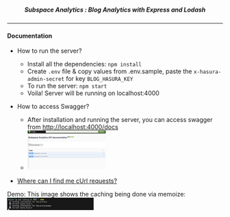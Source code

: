 <p align="center">
  <h5 align="center">Subspace Analytics : Blog Analytics with Express and Lodash</h5>
</p>

---

#### Documentation

- How to run the server?

  - Install all the dependencies: `npm install`
  - Create `.env` file & copy values from .env.sample, paste the `x-hasura-admin-secret` for key `BLOG_HASURA_KEY`
  - To run the server: `npm start`
  - Voila! Server will be running on localhost:4000

- How to access Swagger?

  - After installation and running the server, you can access swagger from [http://localhost:4000/docs](http://localhost:4000/docs)
  - <img src="./docs/assets/swagger.png" style="width: 40%;">

- [Where can I find me cUrl requests?](./docs/cUrls/)

Demo:
This image shows the caching being done via memoize:
<img src="./docs/assets/cache-demo.png" style="width: 40%;">
